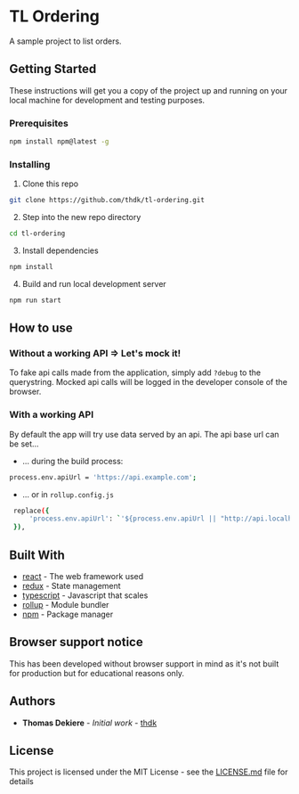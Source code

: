 # TL Ordering

A sample project to list orders.

## Getting Started

These instructions will get you a copy of the project up and running on your local machine for development and testing purposes.

### Prerequisites

```sh
npm install npm@latest -g
```

### Installing

1. Clone this repo
```sh
git clone https://github.com/thdk/tl-ordering.git
```

2. Step into the new repo directory

```sh
cd tl-ordering
```

3. Install dependencies

```sh
npm install
```

4. Build and run local development server
```sh
npm run start
```

## How to use

### Without a working API => Let's mock it!

To fake api calls made from the application, simply add `?debug` to the querystring.
Mocked api calls will be logged in the developer console of the browser.

### With a working API
By default the app will try use data served by an api.
The api base url can be set...

* ... during the build process:

```sh
process.env.apiUrl = 'https://api.example.com';
```

* ... or in `rollup.config.js`
```sh
 replace({
     'process.env.apiUrl': `'${process.env.apiUrl || "http://api.localhost"}'`
 }),
```

## Built With

* [react](https://reactjs.org/) - The web framework used
* [redux](https://rometools.github.io/rome/) - State management
* [typescript](https://www.typescriptlang.org/) - Javascript that scales
* [rollup](https://rollupjs.org) - Module bundler
* [npm](https://www.npmjs.com/) - Package manager

## Browser support notice

This has been developed without browser support in mind as it's not built for production but for educational reasons only.

## Authors

* **Thomas Dekiere** - *Initial work* - [thdk](https://github.com/thdk)

## License

This project is licensed under the MIT License - see the [LICENSE.md](LICENSE.md) file for details


